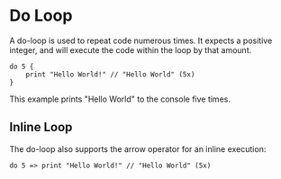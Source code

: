 # Do Loop

A do-loop is used to repeat code numerous times. It expects a positive integer, and will execute
the code within the loop by that amount.

```gno
do 5 {
    print "Hello World!" // "Hello World" (5x)
}
```

This example prints "Hello World" to the console five times.

## Inline Loop

The do-loop also supports the arrow operator for an inline execution:

```gno
do 5 => print "Hello World!" // "Hello World" (5x)
```
